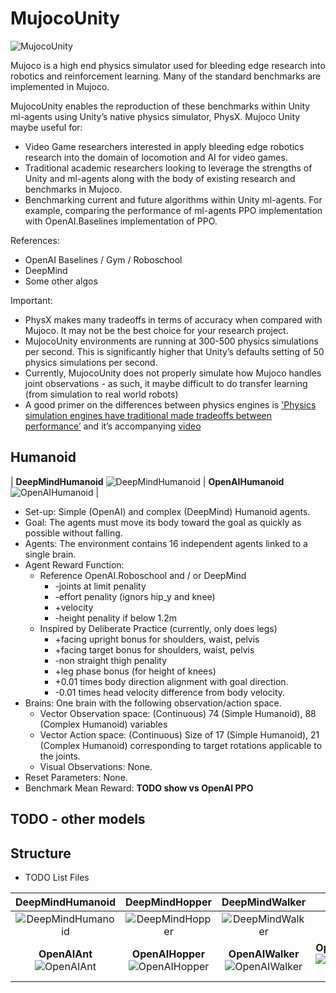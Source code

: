 # MujocoUnity

![MujocoUnity](images/MujocoUnityBanner.gif)

Mujoco is a high end physics simulator used for bleeding edge research into robotics and reinforcement learning. Many of the standard benchmarks are implemented in Mujoco. 

MujocoUnity enables the reproduction of these benchmarks within Unity ml-agents using Unity’s native physics simulator, PhysX. Mujoco Unity maybe useful for:
* Video Game researchers interested in apply bleeding edge robotics research into the domain of locomotion and AI for video games.
* Traditional academic researchers looking to leverage the strengths of Unity and ml-agents along with the body of existing research and benchmarks in Mujoco.
* Benchmarking current and future algorithms within Unity ml-agents. For example, comparing the performance of ml-agents PPO implementation with OpenAI.Baselines implementation of PPO.

References: 
* OpenAI Baselines / Gym / Roboschool
* DeepMind 
* Some other algos

Important: 
* PhysX makes many tradeoffs in terms of accuracy when compared with Mujoco. It may not be the best choice for your research project.
* MujocoUnity environments are running at 300-500 physics simulations per second. This is significantly higher that Unity’s defaults setting of 50 physics simulations per second.
* Currently, MujocoUnity does not properly simulate how Mujoco handles joint observations - as such, it maybe difficult to do transfer learning (from simulation to real world robots)
* A good primer on the differences between physics engines is ['Physics simulation engines have traditional made tradeoffs between performance’](https://homes.cs.washington.edu/~todorov/papers/ErezICRA15.pdf) and it’s accompanying [video](https://homes.cs.washington.edu/~todorov/media/ErezICRA15.mp4)


## Humanoid

| **DeepMindHumanoid** ![DeepMindHumanoid](images/DeepMindHumanoid102-2m.gif) | **OpenAIHumanoid** ![OpenAIHumanoid](images/OpenAIHumanoid164-2m.gif) |

* Set-up: Simple (OpenAI) and complex (DeepMind) Humanoid agents. 
* Goal: The agents must move its body toward the goal as quickly as possible without falling.
* Agents: The environment contains 16 independent agents linked to a single brain.
* Agent Reward Function: 
  * Reference OpenAI.Roboschool and / or DeepMind
    * -joints at limit penality
    * -effort penality (ignors hip_y and knee)
    * +velocity
    * -height penality if below 1.2m
  * Inspired by Deliberate Practice (currently, only does legs)
    * +facing upright bonus for shoulders, waist, pelvis
    * +facing target bonus for shoulders, waist, pelvis
    * -non straight thigh penality
    * +leg phase bonus (for height of knees)
    * +0.01 times body direction alignment with goal direction.
    * -0.01 times head velocity difference from body velocity.
* Brains: One brain with the following observation/action space.
    * Vector Observation space: (Continuous) 74 (Simple Humanoid), 88 (Complex Humanoid) variables
    * Vector Action space: (Continuous) Size of 17 (Simple Humanoid), 21 (Complex Humanoid) corresponding to target rotations applicable to the joints. 
    * Visual Observations: None.
* Reset Parameters: None.
* Benchmark Mean Reward: **TODO show vs OpenAI PPO**

## TODO - other models


## Structure
* TODO List Files



| DeepMindHumanoid | DeepMindHopper | DeepMindWalker | |
|:--------------:|:--------------:|:--------------:|:--------------:|
| ![DeepMindHumanoid](images/DeepMindHumanoid102-2m.gif) | ![DeepMindHopper](images/DeepMindHopper101-1m.gif) | ![DeepMindWalker](images/DeepMindWalker108-1m.gif) |
| **OpenAIAnt** ![OpenAIAnt](images/OpenAIAnt102-1m.gif) | **OpenAIHopper** ![OpenAIHopper](images/OpenAIHopper102-300k.gif) | **OpenAIWalker** ![OpenAIWalker](images/OpenAIWalker106-300k.gif) | **OpenAIHumanoid** ![OpenAIHumanoid](images/OpenAIHumanoid164-2m.gif) |

